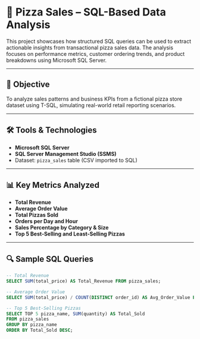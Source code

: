 # 🍕 Pizza Sales – SQL-Based Data Analysis

This project showcases how structured SQL queries can be used to extract actionable insights from transactional pizza sales data. The analysis focuses on performance metrics, customer ordering trends, and product breakdowns using Microsoft SQL Server.

---

## 📌 Objective

To analyze sales patterns and business KPIs from a fictional pizza store dataset using T-SQL, simulating real-world retail reporting scenarios.

---

## 🛠 Tools & Technologies

- **Microsoft SQL Server**
- **SQL Server Management Studio (SSMS)**
- Dataset: `pizza_sales` table (CSV imported to SQL)

---

## 📊 Key Metrics Analyzed

- **Total Revenue**
- **Average Order Value**
- **Total Pizzas Sold**
- **Orders per Day and Hour**
- **Sales Percentage by Category & Size**
- **Top 5 Best-Selling and Least-Selling Pizzas**

---

## 🔍 Sample SQL Queries

```sql
-- Total Revenue
SELECT SUM(total_price) AS Total_Revenue FROM pizza_sales;

-- Average Order Value
SELECT SUM(total_price) / COUNT(DISTINCT order_id) AS Avg_Order_Value FROM pizza_sales;

-- Top 5 Best-Selling Pizzas
SELECT TOP 5 pizza_name, SUM(quantity) AS Total_Sold
FROM pizza_sales
GROUP BY pizza_name
ORDER BY Total_Sold DESC;
